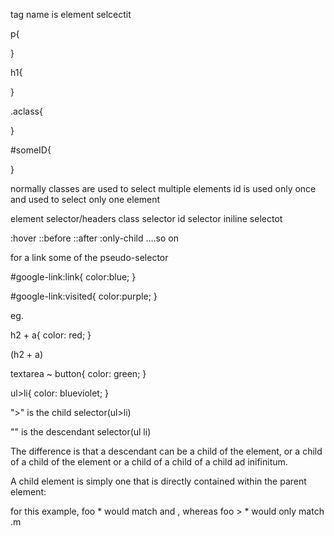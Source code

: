 <!--  -->
<!-- SELECTOR -->
<!-- element selsector -->
tag name is element selcectit

p{

}

h1{

}


<!-- class selector -->

.aclass{

}

<!-- ID selector -->
#someID{

}

<!-- when we shold use id and class -->
normally classes are used to select multiple elements
id is used only once and used to select only one element

<!-- priority of selection -->
element selector/headers
class selector
id selector
iniline selectot
<!-- eg. inline selector overrides above selector -->
<!-- eg. id selector overrides class,element -->


<!-- pseudo-selectors -->
:hover
::before
::after
:only-child
....so on

for a link some of the pseudo-selector
<!-- show link in color blue as the page is not visited -->
#google-link:link{
    color:blue;
}

<!-- after page visited the color is changed to purple -->
#google-link:visited{
    color:purple;
}



<!--  -->
<!-- Advanced Selector -->
<!--  -->
eg.

h2 + a{
    color: red;
}

 <!-- change the anchor links color red that comes after every h2 --> (h2 + a)

<!-- /* every butto after text area but under same parent element */ -->
textarea ~ button{
    color: green;
}

<!-- /* every single li inside of ul change color to blueviolet*/ -->
ul>li{
    color: blueviolet;
}
<!-- -----------------------------IMPORTANCE -->

">" is the child selector(ul>li)

"" is the descendant selector(ul li)

The difference is that a descendant can be a child of the element, or a child of a child of the element or a child of a child of a child ad inifinitum.

A child element is simply one that is directly contained within the parent element:

<foo> <!-- parent -->
  <bar> <!-- child of foo, descendant of foo -->
    <baz> <!-- descendant of foo -->
    </baz>
  </bar>
</foo>

for this example, foo * would match <bar> and <baz>, whereas foo > * would only match <bar>.m